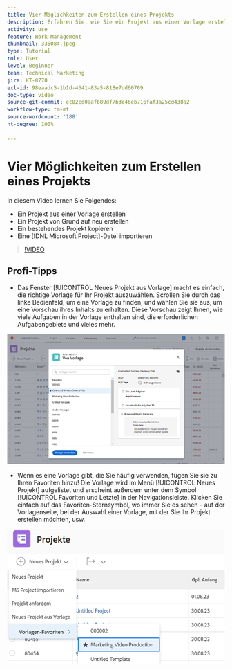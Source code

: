 ```yaml
---
title: Vier Möglichkeiten zum Erstellen eines Projekts
description: Erfahren Sie, wie Sie ein Projekt aus einer Vorlage erstellen, von Grund auf neu erstellen, ein bestehendes Projekt kopieren oder eine  [!DNL Microsoft Project] -Datei importieren.
activity: use
feature: Work Management
thumbnail: 335084.jpeg
type: Tutorial
role: User
level: Beginner
team: Technical Marketing
jira: KT-8770
exl-id: 98eaadc5-1b1d-4641-83a5-818e7dd60769
doc-type: video
source-git-commit: ec82cd0aafb89df7b3c46eb716faf3a25cd438a2
workflow-type: tm+mt
source-wordcount: '188'
ht-degree: 100%

---
```


# Vier Möglichkeiten zum Erstellen eines Projekts

In diesem Video lernen Sie Folgendes:

* Ein Projekt aus einer Vorlage erstellen
* Ein Projekt von Grund auf neu erstellen
* Ein bestehendes Projekt kopieren
* Eine [!DNL Microsoft Project]-Datei importieren

>[!VIDEO](https://video.tv.adobe.com/v/335084/?quality=12&learn=on)

## Profi-Tipps

* Das Fenster [!UICONTROL Neues Projekt aus Vorlage] macht es einfach, die richtige Vorlage für Ihr Projekt auszuwählen. Scrollen Sie durch das linke Bedienfeld, um eine Vorlage zu finden, und wählen Sie sie aus, um eine Vorschau ihres Inhalts zu erhalten. Diese Vorschau zeigt Ihnen, wie viele Aufgaben in der Vorlage enthalten sind, die erforderlichen Aufgabengebiete und vieles mehr.

![[!UICONTROL Fenster „Neues Projekt aus Vorlage“]](assets/planner-fund-new-project-from-template-window.png)

* Wenn es eine Vorlage gibt, die Sie häufig verwenden, fügen Sie sie zu Ihren Favoriten hinzu! Die Vorlage wird im Menü [!UICONTROL Neues Projekt] aufgelistet und erscheint außerdem unter dem Symbol [!UICONTROL Favoriten und Letzte] in der Navigationsleiste. Klicken Sie einfach auf das Favoriten-Sternsymbol, wo immer Sie es sehen – auf der Vorlagenseite, bei der Auswahl einer Vorlage, mit der Sie Ihr Projekt erstellen möchten, usw.

![[!UICONTROL Liste „Bevorzugte Vorlagen“] unter der Schaltfläche [!UICONTROL Neues Projekt]](assets/planner-fund-template-favorites.png)

<!---
learn more:
create a project using a template
create a project
copy a project
import a project from Microsoft Project
--->
